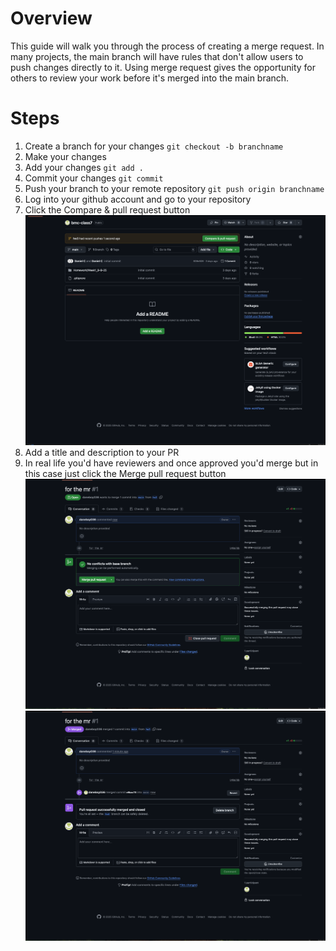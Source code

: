 # Overview

This guide will walk you through the process of creating a merge request. In many projects, the main branch will have rules that don't allow users to push changes directly to it. Using merge request gives the opportunity for others to review your work before it's merged into the main branch.

# Steps

1. Create a branch for your changes
   `git checkout -b branchname`
1. Make your changes
1. Add your changes
   `git add .`
1. Commit your changes
   `git commit`
1. Push your branch to your remote repository
   `git push origin branchname`
1. Log into your github account and go to your repository
1. Click the Compare & pull request button
   ![Compare and Pull Request](CompareAndPR.png)
1. Add a title and description to your PR
1. In real life you'd have reviewers and once approved you'd merge but in this case just click the Merge pull request button
   ![Merge PR](MergePR.png)
   ![Merged](Merged.png)
